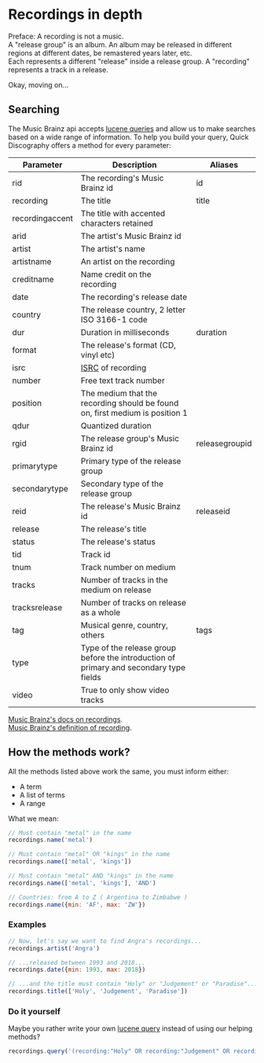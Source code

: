 # Recordings in depth
Preface: A recording is not a music.  
A "release group" is an album. An album may be released in different regions
at different dates, be remastered years later, etc.  
Each represents a different "release" inside a release group.
A "recording" represents a track in a release.

Okay, moving on...

## Searching
The Music Brainz api accepts [lucene queries](https://lucene.apache.org/core/4_3_0/queryparser/org/apache/lucene/queryparser/classic/package-summary.html#package_description)
and allow us to make searches based on a wide range of information. To help you build your query,
Quick Discography offers a method for every parameter:

| Parameter       | Description                                             | Aliases        |
| --------------- | ------------------------------------------------------- | -------------- |
| rid             | The recording's Music Brainz id                         | id             |
| recording       | The title                                               | title          |
| recordingaccent | The title with accented characters retained             |                |
| arid            | The artist's Music Brainz id                            |                |
| artist          | The artist's name                                       |                |
| artistname      | An artist on the recording                              |                |
| creditname      | Name credit on the recording                            |                |
| date            | The recording's release date                            |                |
| country         | The release country, 2 letter ISO 3166-1 code           |                |
| dur             | Duration in milliseconds                                | duration       |
| format          | The release's format (CD, vinyl etc)                    |                |
| isrc            | [ISRC](https://musicbrainz.org/doc/ISRC) of recording   |                |
| number          | Free text track number                                  |                |
| position        | The medium that the recording should be found on, first medium is position 1 |                |
| qdur            | Quantized duration                                      |                |
| rgid            | The release group's Music Brainz id                     | releasegroupid |
| primarytype     | Primary type of the release group                       |                |
| secondarytype   | Secondary type of the release group                     |                |
| reid            | The release's Music Brainz id                           | releaseid      |
| release         | The release's title                                     |                |
| status          | The release's status                                    |                |
| tid             | Track id                                                |                |
| tnum            | Track number on medium                                  |                |
| tracks          | Number of tracks in the medium on release               |                |
| tracksrelease   | Number of tracks on release as a whole                  |                |
| tag             | Musical genre, country, others                          | tags           |
| type            | Type of the release group before the introduction of primary and secondary type fields |  |
| video           | True to only show video tracks                          |                |

[Music Brainz's docs on recordings](https://musicbrainz.org/doc/Development/XML_Web_Service/Version_2/Search#Recording).  
[Music Brainz's definition of recording](https://musicbrainz.org/doc/Recording).


## How the methods work?
All the methods listed above work the same, you must inform either:
- A term
- A list of terms
- A range

What we mean:
```js
// Must contain "metal" in the name
recordings.name('metal')

// Must contain "metal" OR "kings" in the name
recordings.name(['metal', 'kings'])

// Must contain "metal" AND "kings" in the name
recordings.name(['metal', 'kings'], 'AND')

// Countries: from A to Z ( Argentina to Zimbabwe )
recordings.name({min: 'AF', max: 'ZW'})
```

### Examples
```js
// Now, let's say we want to find Angra's recordings...
recordings.artist('Angra')

// ...released between 1993 and 2018...
recordings.date({min: 1993, max: 2018})

// ...and the title must contain "Holy" or "Judgement" or "Paradise"...
recordings.title(['Holy', 'Judgement', 'Paradise'])
```

### Do it yourself
Maybe you rather write your own [lucene query](https://lucene.apache.org/core/4_3_0/queryparser/org/apache/lucene/queryparser/classic/package-summary.html#package_description) instead of using our helping methods?

```js
recordings.query('(recording:"Holy" OR recording:"Judgement" OR recording:"Paradise") AND artist:"Angra" AND date:[1993 TO 2018]')
```
